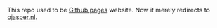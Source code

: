 This repo used to be [Github pages](https://pages.github.com/) website.
Now it merely redirects to [ojasper.nl](http://ojasper.nl/).
